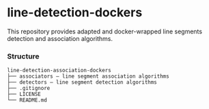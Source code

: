 # line-detection-dockers

This repository provides adapted and docker-wrapped line segments detection and association algorithms.

### Structure
```
line-detection-association-dockers
├── associators — line segment association algorithms
├── detectors — line segment detection algorithms
├── .gitignore
├── LICENSE
└── README.md
```